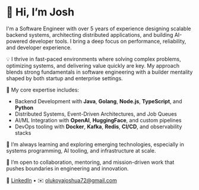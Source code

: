 # 👋 Hi, I’m Josh

I'm a Software Engineer with over 5 years of experience designing scalable backend systems, architecting distributed applications, and building AI-powered developer tools. I bring a deep focus on performance, reliability, and developer experience.

💡 I thrive in fast-paced environments where solving complex problems, optimizing systems, and delivering value quickly are key. My approach blends strong fundamentals in software engineering with a builder mentality shaped by both startup and enterprise settings.

🧰 My core expertise includes:
- Backend Development with **Java**, **Golang**, **Node.js**, **TypeScript**, and **Python**
- Distributed Systems, Event-Driven Architectures, and Job Queues
- AI/ML Integration with **OpenAI**, **HuggingFace**, and custom pipelines
- DevOps tooling with **Docker**, **Kafka**, **Redis**, **CI/CD**, and observability stacks

🌱 I’m always learning and exploring emerging technologies, especially in systems programming, AI tooling, and infrastructure at scale.

🤝 I’m open to collaboration, mentoring, and mission-driven work that pushes boundaries in engineering and innovation.

🔗 [LinkedIn](https://www.linkedin.com/in/joshua-olukoya-6033) • ✉️ olukoyajoshua72@gmail.com
